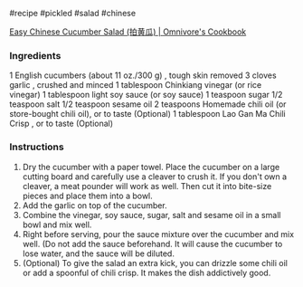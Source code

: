 #recipe #pickled #salad #chinese 

[Easy Chinese Cucumber Salad (拍黄瓜) \| Omnivore's Cookbook](https://omnivorescookbook.com/recipes/easy-chinese-cucumber-salad)

### Ingredients

1 English cucumbers (about 11 oz./300 g) , tough skin removed
3 cloves garlic , crushed and minced
1 tablespoon Chinkiang vinegar (or rice vinegar)
1 tablespoon light soy sauce (or soy sauce)
1 teaspoon sugar
1/2 teaspoon salt
1/2 teaspoon sesame oil
2 teaspoons Homemade chili oil (or store-bought chili oil), or to taste (Optional)
1 tablespoon Lao Gan Ma Chili Crisp , or to taste (Optional)

### Instructions

1. Dry the cucumber with a paper towel. Place the cucumber on a large cutting board and carefully use a cleaver to crush it. If you don't own a cleaver, a meat pounder will work as well. Then cut it into bite-size pieces and place them into a bowl.
2. Add the garlic on top of the cucumber.
3. Combine the vinegar, soy sauce, sugar, salt and sesame oil in a small bowl and mix well.
4. Right before serving, pour the sauce mixture over the cucumber and mix well. (Do not add the sauce beforehand. It will cause the cucumber to lose water, and the sauce will be diluted.
5. (Optional) To give the salad an extra kick, you can drizzle some chili oil or add a spoonful of chili crisp. It makes the dish addictively good.